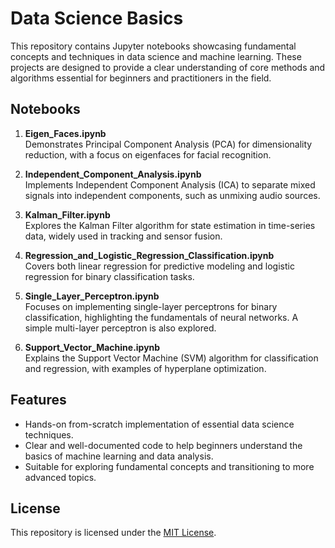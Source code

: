 
# Data Science Basics

This repository contains Jupyter notebooks showcasing fundamental concepts and techniques in data science and machine learning. These projects are designed to provide a clear understanding of core methods and algorithms essential for beginners and practitioners in the field.

## Notebooks

1. **Eigen_Faces.ipynb**  
   Demonstrates Principal Component Analysis (PCA) for dimensionality reduction, with a focus on eigenfaces for facial recognition.

2. **Independent_Component_Analysis.ipynb**  
   Implements Independent Component Analysis (ICA) to separate mixed signals into independent components, such as unmixing audio sources.

3. **Kalman_Filter.ipynb**  
   Explores the Kalman Filter algorithm for state estimation in time-series data, widely used in tracking and sensor fusion.

4. **Regression_and_Logistic_Regression_Classification.ipynb**  
   Covers both linear regression for predictive modeling and logistic regression for binary classification tasks.

5. **Single_Layer_Perceptron.ipynb**  
   Focuses on implementing single-layer perceptrons for binary classification, highlighting the fundamentals of neural networks. A simple multi-layer perceptron is also explored.

6. **Support_Vector_Machine.ipynb**  
   Explains the Support Vector Machine (SVM) algorithm for classification and regression, with examples of hyperplane optimization.

## Features

- Hands-on from-scratch implementation of essential data science techniques.
- Clear and well-documented code to help beginners understand the basics of machine learning and data analysis.
- Suitable for exploring fundamental concepts and transitioning to more advanced topics.

## License

This repository is licensed under the [MIT License](LICENSE).
